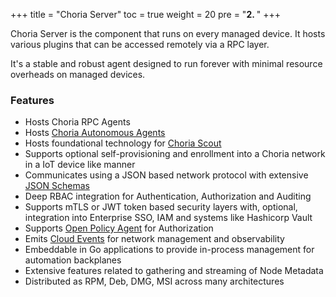 +++
title = "Choria Server"
toc = true
weight = 20
pre = "<b>2. </b>"
+++

Choria Server is the component that runs on every managed device. It hosts various plugins that can be accessed
remotely via a RPC layer.

It's a stable and robust agent designed to run forever with minimal resource overheads on managed devices.

### Features

 * Hosts Choria RPC Agents
 * Hosts [Choria Autonomous Agents](https://choria.io/docs/autoagents/)
 * Hosts foundational technology for [Choria Scout](https://choria.io/docs/scout/)
 * Supports optional self-provisioning and enrollment into a Choria network in a IoT device like manner
 * Communicates using a JSON based network protocol with extensive [JSON Schemas](https://github.com/choria-io/schemas/tree/master/choria)
 * Deep RBAC integration for Authentication, Authorization and Auditing
 * Supports mTLS or JWT token based security layers with, optional, integration into Enterprise SSO, IAM and systems like Hashicorp Vault  
 * Supports [Open Policy Agent](https://www.openpolicyagent.org/) for Authorization
 * Emits [Cloud Events](https://cloudevents.io/) for network management and observability
 * Embeddable in Go applications to provide in-process management for automation backplanes
 * Extensive features related to gathering and streaming of Node Metadata
 * Distributed as RPM, Deb, DMG, MSI across many architectures
